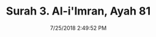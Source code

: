 ---
title       : "Surah 3. Al-i'Imran, Ayah 81"
date        : 7/25/2018 2:49:52 PM
draft       : false
type        : "quran"
layout      : "compare"
BookCode    : "CMP"
SurahNumber : "3"
AyahNumber  : "81"
TotalAyah   : "200"
---